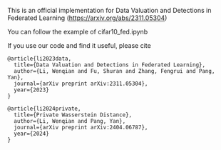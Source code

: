 

This is an official implementation for Data Valuation and Detections in Federated Learning (https://arxiv.org/abs/2311.05304)

You can follow the example of cifar10_fed.ipynb

If you use our code and find it useful, please cite 
```
@article{li2023data,
  title={Data Valuation and Detections in Federated Learning},
  author={Li, Wenqian and Fu, Shuran and Zhang, Fengrui and Pang, Yan},
  journal={arXiv preprint arXiv:2311.05304},
  year={2023}
}
```
```
@article{li2024private,
  title={Private Wasserstein Distance},
  author={Li, Wenqian and Pang, Yan},
  journal={arXiv preprint arXiv:2404.06787},
  year={2024}
}
```
